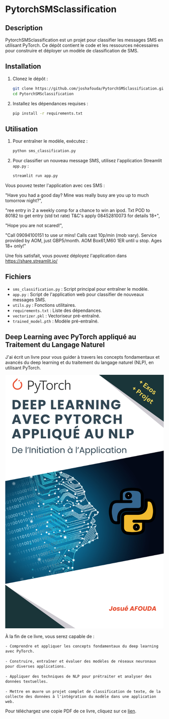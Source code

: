 # PytorchSMSclassification

## Description
PytorchSMSclassification est un projet pour classifier les messages SMS en utilisant PyTorch. Ce dépôt contient le code et les ressources nécessaires pour construire et déployer un modèle de classification de SMS.

## Installation
1. Clonez le dépôt :
   ```bash
   git clone https://github.com/joshafouda/PytorchSMSclassification.git
   cd PytorchSMSclassification
   ```
2. Installez les dépendances requises :
   ```bash
   pip install -r requirements.txt
   ```

## Utilisation
1. Pour entraîner le modèle, exécutez :
   ```bash
   python sms_classification.py
   ```
2. Pour classifier un nouveau message SMS, utilisez l'application Streamlit `app.py` :
   ```bash
   streamlit run app.py 
   ```

Vous pouvez tester l'application avec ces SMS :

"Have you had a good day? Mine was really busy are you up to much tomorrow night?",

"ree entry in 2 a weekly comp for a chance to win an ipod. Txt POD to 80182 to get entry (std txt rate) T&C's apply 08452810073 for details 18+",

"Hope you are not scared!",

"Call 09094100151 to use ur mins! Calls cast 10p/min (mob vary). Service provided by AOM, just GBP5/month. AOM Box61,M60 1ER until u stop. Ages 18+ only!"

Une fois satisfait, vous pouvez déployez l'application dans https://share.streamlit.io/

## Fichiers
- `sms_classification.py` : Script principal pour entraîner le modèle.
- `app.py` : Script de l'application web pour classifier de nouveaux messages SMS.
- `utils.py` : Fonctions utilitaires.
- `requirements.txt` : Liste des dépendances.
- `vectorizer.pkl` : Vectoriseur pré-entraîné.
- `trained_model.pth` : Modèle pré-entraîné.

## Deep Learning avec PyTorch appliqué au Traitement du Langage Naturel

J'ai écrit un livre pour vous guider à travers les concepts fondamentaux et avancés du deep learning et du traitement du langage naturel (NLP), en utilisant PyTorch. 

![](dl_nlpcover.png)

À la fin de ce livre, vous serez capable de :

    - Comprendre et appliquer les concepts fondamentaux du deep learning avec PyTorch.

    - Construire, entraîner et évaluer des modèles de réseaux neuronaux pour diverses applications.

    - Appliquer des techniques de NLP pour prétraiter et analyser des données textuelles.

    - Mettre en œuvre un projet complet de classification de texte, de la collecte des données à l'intégration du modèle dans une application web.

Pour téléchargez une copie PDF de ce livre, cliquez sur ce [lien](https://buy.stripe.com/00gdUS7Jk0oqgx29AU).